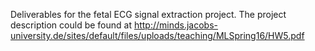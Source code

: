 Deliverables for the fetal ECG signal extraction project. The project description could be found at http://minds.jacobs-university.de/sites/default/files/uploads/teaching/MLSpring16/HW5.pdf
